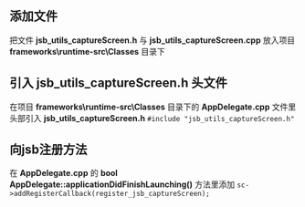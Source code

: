 添加文件
---
把文件 **jsb_utils_captureScreen.h** 与 **jsb_utils_captureScreen.cpp** 放入项目 **frameworks\runtime-src\Classes** 目录下

引入 **jsb_utils_captureScreen.h** 头文件
---
在项目 **frameworks\runtime-src\Classes** 目录下的 **AppDelegate.cpp** 文件里头部引入 **jsb_utils_captureScreen.h**
      `#include "jsb_utils_captureScreen.h"`

向jsb注册方法
---
在 **AppDelegate.cpp** 的 **bool AppDelegate::applicationDidFinishLaunching()** 方法里添加
      `sc->addRegisterCallback(register_jsb_captureScreen);`
